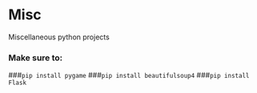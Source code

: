 # Misc
Miscellaneous python projects

### Make sure to:
###``` pip install pygame ```
###``` pip install beautifulsoup4 ```
###``` pip install Flask ```
